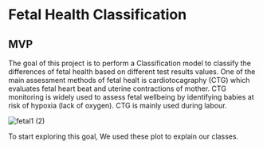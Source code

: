 # Fetal Health Classification
## MVP

The goal of this project is to perform a Classification model to classify the differences of fetal health based on different test results values. One of the main assessment methods of fetal healt is cardiotocagraphy (CTG) which evaluates fetal heart beat and uterine contractions of mother. CTG monitoring is widely used to assess fetal wellbeing by identifying babies at risk of hypoxia (lack of oxygen). CTG is mainly used during labour.

![fetal1 (2)](https://user-images.githubusercontent.com/93079353/146263633-9a9dcc5c-e8b5-4696-8f64-36df62985390.png)

To start exploring this goal, We used these plot to explain our classes.
 
